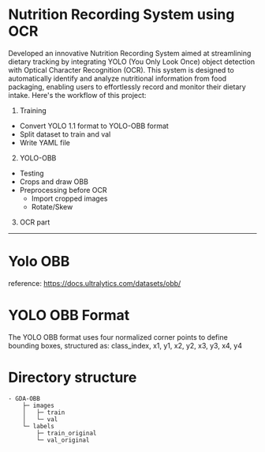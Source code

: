 # Nutrition Recording System using OCR
Developed an innovative Nutrition Recording System aimed at streamlining dietary tracking by integrating YOLO (You Only Look Once) object detection with Optical Character Recognition (OCR). This system is designed to automatically identify and analyze nutritional information from food packaging, enabling users to effortlessly record and monitor their dietary intake. Here's the workflow of this project:

1. Training
- Convert YOLO 1.1 format to YOLO-OBB format
- Split dataset to train and val
- Write YAML file

2. YOLO-OBB
- Testing
- Crops and draw OBB
- Preprocessing before OCR
  - Import cropped images
  - Rotate/Skew

3.  OCR part

--------

# Yolo OBB
reference: https://docs.ultralytics.com/datasets/obb/


# YOLO OBB Format
The YOLO OBB format uses four normalized corner points to define bounding boxes, structured as:
class_index, x1, y1, x2, y2, x3, y3, x4, y4


# Directory structure
```
- GDA-OBB
    ├─ images
    │   ├─ train
    │   └─ val
    └─ labels
        ├─ train_original
        └─ val_original

```
